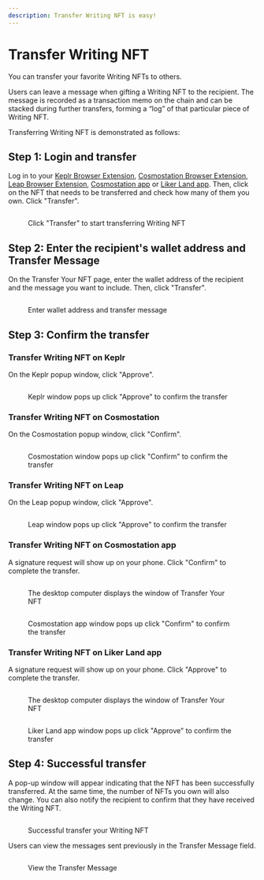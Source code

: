 ```yaml
---
description: Transfer Writing NFT is easy!
---
```


# Transfer Writing NFT

You can transfer your favorite Writing NFTs to others.

Users can leave a message when gifting a Writing NFT to the recipient. The message is recorded as a transaction memo on the chain and can be stacked during further transfers, forming a “log” of that particular piece of Writing NFT.

Transferring Writing NFT is demonstrated as follows:

## Step 1: Login and transfer

Log in to your [Keplr Browser Extension](../wallet/keplr/), [Cosmostation Browser Extension](../wallet/cosmostation/), [Leap Browser Extension](../wallet/leap/), [Cosmostation app](../wallet/cosmostation-app/) or [Liker Land app](../../user-guide/liker-land/download.md). Then, click on the NFT that needs to be transferred and check how many of them you own. Click "Transfer".

<figure><img src="../../.gitbook/assets/NFT Transfer 1-en.png" alt=""><figcaption><p>Click "Transfer" to start transferring Writing NFT</p></figcaption></figure>

## Step 2: Enter the recipient's wallet address and Transfer Message

On the Transfer Your NFT page, enter the wallet address of the recipient and the message you want to include. Then, click "Transfer".

<figure><img src="../../.gitbook/assets/NFT Transfer 2-en.png" alt=""><figcaption><p>Enter wallet address and transfer message</p></figcaption></figure>

## Step 3: Confirm the transfer

### Transfer Writing NFT on Keplr

On the Keplr popup window, click "Approve".

<figure><img src="../../.gitbook/assets/NFT Transfer 3-en (1).png" alt=""><figcaption><p>Keplr window pops up click "Approve" to confirm the transfer</p></figcaption></figure>

### Transfer Writing NFT on Cosmostation

On the Cosmostation popup window, click "Confirm".

<figure><img src="../../.gitbook/assets/NFT Transfer 3-en.png" alt=""><figcaption><p>Cosmostation window pops up click "Confirm" to confirm the transfer</p></figcaption></figure>

### Transfer Writing NFT on Leap

On the Leap popup window, click "Approve".

<figure><img src="../../.gitbook/assets/NFT Transfer 11-en.png" alt=""><figcaption><p>Leap window pops up click "Approve" to confirm the transfer</p></figcaption></figure>

### Transfer Writing NFT on Cosmostation app

A signature request will show up on your phone. Click "Confirm" to complete the transfer.

<figure><img src="../../.gitbook/assets/NFT Transfer 4-en (1).png" alt=""><figcaption><p>The desktop computer displays the window of Transfer Your NFT</p></figcaption></figure>

<figure><img src="../../.gitbook/assets/NFT Transfer 10.png" alt=""><figcaption><p>Cosmostation app window pops up click "Confirm" to confirm the transfer</p></figcaption></figure>

### Transfer Writing NFT on Liker Land app

A signature request will show up on your phone. Click "Approve" to complete the transfer.

<figure><img src="../../.gitbook/assets/NFT Transfer 9-en.png" alt=""><figcaption><p>The desktop computer displays the window of Transfer Your NFT</p></figcaption></figure>

<figure><img src="../../.gitbook/assets/NFT Transfer 6-en.png" alt=""><figcaption><p>Liker Land app window pops up click "Approve" to confirm the transfer</p></figcaption></figure>

## Step 4: Successful transfer

A pop-up window will appear indicating that the NFT has been successfully transferred. At the same time, the number of NFTs you own will also change. You can also notify the recipient to confirm that they have received the Writing NFT.

<figure><img src="../../.gitbook/assets/NFT Transfer 4-en.png" alt=""><figcaption><p>Successful transfer your Writing NFT</p></figcaption></figure>

Users can view the messages sent previously in the Transfer Message field.

<figure><img src="../../.gitbook/assets/NFT Transfer 8.png" alt=""><figcaption><p>View the Transfer Message</p></figcaption></figure>
